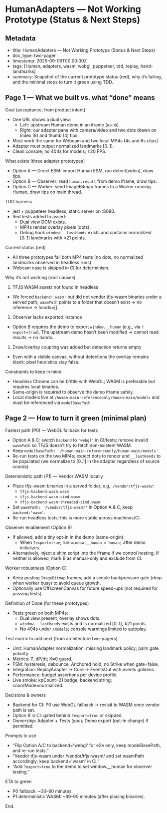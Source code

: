 HumanAdapters — Not Working Prototype (Status & Next Steps)
===========================================================

Metadata
--------

- title: HumanAdapters — Not Working Prototype (Status & Next Steps)
- doc_type: two-pager
- timestamp: 2025-09-06T00:00:00Z
- tags: [Human, adapters, wasm, webgl, puppeteer, tdd, replay, hand-landmarks]
- summary: Snapshot of the current prototype status (red), why it’s failing, and the minimal steps to turn it green using TDD.

Page 1 — What we built vs. what “done” means
--------------------------------------------

Goal (acceptance, from product intent)

- One URL shows a dual view:
  - Left: upstream Human demo in an iframe (as-is).
  - Right: our adapter pane with camera/video and two dots drawn on index (8) and thumb (4) tips.
- Must work the same for Webcam and two local MP4s (4s and 6s clips).
- Adapter must output normalized landmarks [0..1].
- Clean console; no 404s for models; ≥20 FPS.

What exists (three adapter prototypes)

- Option A — Direct ESM: import Human ESM, run detect(video), draw tips.
- Option B — Observer: read `human.result` from demo iframe, draw tips.
- Option C — Worker: send ImageBitmap frames to a Worker running Human, draw tips on main thread.

TDD harness

- jest + puppeteer headless, static server on :8080.
- Red tests added to assert:
  - Dual view DOM exists.
  - MP4s render overlay pixels (dots).
  - Debug hook `window.__lastHands` exists and contains normalized [0..1] landmarks with ≥21 points.

Current status (red)

- All three prototypes fail both MP4 tests (no dots, no normalized landmarks observed in headless runs).
- Webcam case is skipped in CI for determinism.

Why it’s not working (root causes)

1) TFJS WASM assets not found in headless

- We forced `backend:'wasm'` but did not vendor tfjs-wasm binaries under a served path; `wasmPath` points to a folder that doesn’t exist → no inference → hands=[].

1) Observer lacks exported instance

- Option B requires the demo to export `window.__human` (e.g., via `?export=true`). The upstream demo hasn’t been modified → cannot read results → no hands.

1) Draw/overlay coupling was added but detection returns empty

- Even with a visible canvas, without detections the overlay remains blank; pixel heuristics stay false.

Constraints to keep in mind

- Headless Chrome can be brittle with WebGL; WASM is preferable but requires local binaries.
- Same-origin is required to observe the demo iframe safely.
- Local models live at `/human-main-referenceonly/human-main/models` and must be referenced via `modelBasePath`.

Page 2 — How to turn it green (minimal plan)
--------------------------------------------

Fastest path (P0) — WebGL fallback for tests

- Option A & C: switch `backend` to `'webgl'` in CI/tests; remove invalid `wasmPath` so TFJS doesn’t try to fetch non-existent WASM.
- Keep `modelBasePath: '/human-main-referenceonly/human-main/models'`.
- Re-run tests on the two MP4s; expect dots to render and `__lastHands` to be populated (we normalize to [0..1] in the adapter regardless of source coords).

Deterministic path (P1) — Vendor WASM locally

- Place tfjs-wasm binaries in a served folder, e.g., `/vendor/tfjs-wasm/`:
  - `tfjs-backend-wasm.wasm`
  - `tfjs-backend-wasm-simd.wasm`
  - `tfjs-backend-wasm-threaded-simd.wasm`
- Set `wasmPath: '/vendor/tfjs-wasm/'` in Option A & C; keep `backend:'wasm'`.
- Re-run headless tests; this is more stable across machines/CI.

Observer enablement (Option B)

- If allowed, add a tiny opt-in in the demo (same-origin):
  - When `?export=true`, run `window.__human = human;` after demo initializes.
- Alternatively, inject a shim script into the iframe if we control hosting. If neither is allowed, mark B as manual-only and exclude from CI.

Worker robustness (Option C)

- Keep posting `ImageBitmap` frames; add a simple backpressure gate (drop when worker busy) to avoid queue growth.
- Optionally use OffscreenCanvas for future speed-ups (not required for passing tests).

Definition of Done (for these prototypes)

- Tests green on both MP4s:
  - Dual view present, overlay shows dots.
  - `window.__lastHands` exists and is normalized [0..1], ≥21 points.
  - No 404s under `/models`; console warnings limited to autoplay.

Test matrix to add next (from architecture two-pagers)

- Unit: HumanAdapter normalization; missing landmark policy; palm gate polarity.
- Metrics: P, dP/dt; K≈0 guard.
- FSM: hysteresis, debounce, Anchored hold; no Strike when gate=false.
- Integration: ReplayAdapter → Core → EventsOut with events goldens.
- Performance: budget assertions per device profile.
- Live smoke: kpCount=21 badge; backend string; coordMode=normalized.

Decisions & owners

- Backend for CI: P0 use WebGL fallback → revisit to WASM once vendor path is set.
- Option B in CI: gated behind `?export=true` or skipped.
- Ownership: Adapter + Tests (you); Demo export (opt-in change) if permitted.

Prompts to use

- “Flip Option A/C to backend='webgl' for e2e only, keep modelBasePath, and re-run tests.”
- “Vendor tfjs-wasm under /vendor/tfjs-wasm/ and set wasmPath accordingly; keep backend='wasm' in CI.”
- “Add `?export=true` to the demo to set window.__human for observer testing.”

ETA to green

- P0 fallback: ~30–60 minutes.
- P1 deterministic WASM: ~60–90 minutes (after placing binaries).

End.
